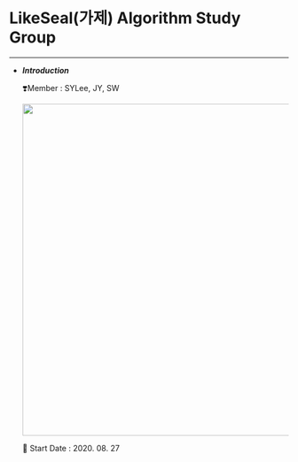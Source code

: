 # LikeSeal(가제) Algorithm Study Group

---

- ***Introduction***

    ❣️Member : SYLee, JY, SW
    
    <img src="https://user-images.githubusercontent.com/54494532/91629967-8a59cb80-ea08-11ea-83dd-fcc93ce6b518.png" width="600"/>
    
    🐋 Start Date : 2020. 08. 27
